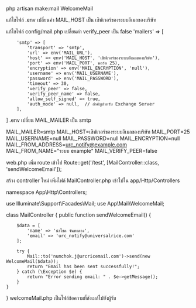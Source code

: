 php artisan make:mail WelcomeMail


แก้ไขไฟล์ .env เปลี่ยนค่า MAIL_HOST เป็น เซิฟเวอร์ของระบบอีเมลของบริษัท

แก้ไขไฟล์ config/mail.php เปลี่ยนค่า verify_peer เป็น false
 'mailers' => [

        'smtp' => [
            'transport' => 'smtp',
            'url' => env('MAIL_URL'),
            'host' => env('MAIL_HOST', 'เซิฟเวอร์ของระบบอีเมลของบริษัท'),
            'port' => env('MAIL_PORT', พอร์ต 25),
            'encryption' => env('MAIL_ENCRYPTION', 'null'),
            'username' => env('MAIL_USERNAME'),
            'password' => env('MAIL_PASSWORD'),
            'timeout' => 30,
            'verify_peer' => false,
            'verify_peer_name' => false,
            'allow_self_signed' => true,
            'auth_mode' => null,  // สำคัญสำหรับ Exchange Server
        ],
 ]
.env เปลี่ยน MAIL_MAILER เป็น smtp

MAIL_MAILER=smtp
MAIL_HOST=เซิฟเวอร์ของระบบอีเมลของบริษัท
MAIL_PORT=25
MAIL_USERNAME=null
MAIL_PASSWORD=null
MAIL_ENCRYPTION=null
MAIL_FROM_ADDRESS=urc_notify@example.com
MAIL_FROM_NAME="ระบบ example"
MAIL_VERIFY_PEER=false

web.php เพิ่ม route เข้าไป
Route::get('/test', [MailController::class, 'sendWelcomeEmail']);

สร้าง controller ใหม่ เพิ่มไฟล์ MailController.php เข้าไปใน app/Http/Controllers

namespace App\Http\Controllers;

use Illuminate\Support\Facades\Mail;
use App\Mail\WelcomeMail;

class MailController 
{
    public function sendWelcomeEmail()
    {
        
        $data = [
            'name' => 'นำโชค จันทะดวง',
            'email' => 'urc_notify@universalrice.com'
        ];

        try {
            Mail::to('numchok.j@urcricemail.com')->send(new WelcomeMail($data));
            return "Email has been sent successfully!";
        } catch (\Exception $e) {
            return "Error sending email: " . $e->getMessage();
        }
    }
}
welcomeMail.php เป็นไฟล์ข้อความที่ส่งเมล์ไปยังผู้รับ